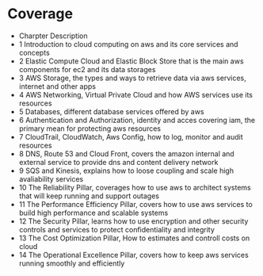 # Coverage 

- Charpter  Description
- 1         Introduction to cloud computing on aws and its core services and concepts
- 2         Elastic Compute Cloud and Elastic Block Store that is the main aws components for ec2 and its data storages
- 3         AWS Storage, the types and ways to retrieve data via aws services, internet and other apps
- 4         AWS Networking, Virtual Private Cloud and how AWS services use its resources
- 5         Databases, different database services offered by aws
- 6         Authentication and Authorization, identity and acces covering iam, the primary mean for protecting aws resources
- 7         CloudTrail, CloudWatch, Aws Config, how to log, monitor and audit resources
- 8         DNS, Route 53 and Cloud Front, covers the amazon internal and external service to provide dns and content delivery network
- 9         SQS and Kinesis, explains how to loose coupling and scale high avaliability services
- 10        The Reliability Pillar, coverages how to use aws to architect systems that will keep running and support outages
- 11        The Performance Efficiency Pillar, covers how to use aws services to build high performance and scalable systems
- 12        The Security Pillar, learns how to use encryption and other security controls and services to protect confidentiality and integrity
- 13        The Cost Optimization Pillar, How to estimates and controll costs on cloud
- 14        The Operational Excellence Pillar, covers how to keep aws services running smoothly and efficiently

